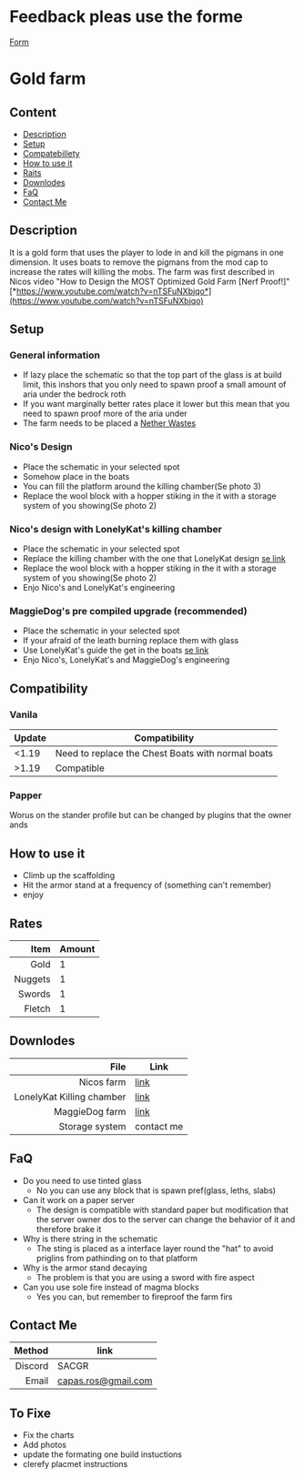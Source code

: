 # Feedback pleas use the forme
[Form](https://docs.google.com/forms/d/e/1FAIpQLSekAFAJUajBmffwR9o_1agXmcySfF0EH6NJD8WMmezmmFVdjw/viewform?usp=sharing)

# Gold farm
## Content
- [Description]()
- [Setup](https://sacgr.github.io/NicoGoldFarmGuid/#setup)
- [Compatebillety](https://sacgr.github.io/NicoGoldFarmGuid/#compatibility)
- [How to use it](https://sacgr.github.io/NicoGoldFarmGuid/#how-to-use-it)
- [Raits](https://sacgr.github.io/NicoGoldFarmGuid/#rates)
- [Downlodes](https://sacgr.github.io/NicoGoldFarmGuid/#downlodes)
- [FaQ](https://sacgr.github.io/NicoGoldFarmGuid/#faq)
- [Contact Me](https://sacgr.github.io/NicoGoldFarmGuid/#contact-me)
## Description
It is a gold form that uses the player to lode in and kill the pigmans in one dimension.
It uses boats to remove the pigmans from the mod cap to increase the rates will killing the mobs.
The farm was first described in Nicos video "How to Design the MOST Optimized Gold Farm [Nerf Proof!]" [*https://www.youtube.com/watch?v=nTSFuNXbjqo*](https://www.youtube.com/watch?v=nTSFuNXbjqo)
## Setup
### General information
- If lazy place the schematic so that the top part of the glass is at build limit, this inshors that you only need to spawn proof a small amount of aria under the bedrock roth
- If you want marginally better rates place it lower but this mean that you need to spawn proof more of the aria under
- The farm needs to be placed a [Nether Wastes](https://minecraft.wiki/w/Nether_Wastes)
### Nico's Design
- Place the schematic in your selected spot
- Somehow place in the boats
- You can fill the platform around the killing chamber(Se photo 3)
- Replace the wool block with a hopper stiking in the it with a storage system of you showing(Se photo 2)
### Nico's design with LonelyKat's killing chamber
- Place the schematic in your selected spot
- Replace the killing chamber with the one that LonelyKat design [se link](https://youtu.be/GN_RV3ush94)
- Replace the wool block with a hopper stiking in the it with a storage system of you showing(Se photo 2)
- Enjo Nico's and LonelyKat's engineering
### MaggieDog's pre compiled upgrade (recommended)
- Place the schematic in your selected spot
- If your afraid of the leath burning replace them with glass
- Use LonelyKat's guide the get in the boats [se link](https://youtu.be/GN_RV3ush94)
- Enjo Nico's, LonelyKat's and MaggieDog's engineering
## Compatibility
### Vanila
| Update | Compatibility                                     |
|--------|---------------------------------------------------|
| <1.19  | Need to replace the Chest Boats with normal boats |
| >1.19  | Compatible                                        |
### Papper
Worus on the stander profile but can be changed by plugins that the owner ands
## How to use it
- Climb up the scaffolding
- Hit the armor stand at a frequency of (something can't remember)
- enjoy
## Rates
| Item | Amount |
|-----:|-----------|
| Gold| 1|
| Nuggets| 1 |
| Swords| 1 |
| Fletch| 1 |
## Downlodes
|File | Link |
|---:|--|
|Nicos farm | [link](https://github.com/sacgr/NicoGoldFarmGuid/raw/refs/heads/main/NIL%20Auto-Opti%20Gold%20Farm.litematic) |
|LonelyKat Killing chamber | [link](https://github.com/sacgr/NicoGoldFarmGuid/raw/refs/heads/main/4%20way%20boat%20looting%20collection.litematic) |
|MaggieDog farm | [link](https://github.com/sacgr/NicoGoldFarmGuid/raw/refs/heads/main/NIL%20Auto-Opti%20Gold%20Farm%20MD's%20cheap%20version.litematic) |
| Storage system | contact me |
## FaQ
- Do you need to use tinted glass
	- No you can use any block that is spawn pref(glass, leths, slabs)
- Can it work on a paper server
	- The design is compatible with standard paper but modification that the server owner dos to the server can change the behavior of it and therefore brake it 
- Why is there string in the schematic
	- The sting is placed as a interface layer round the "hat" to avoid priglins from pathinding on to that platform
- Why is the armor stand decaying
	- The problem is that you are using a sword with fire aspect
- Can you use sole fire instead of magma blocks
	- Yes you can, but remember to fireproof the farm firs
## Contact Me
|Method   | link               |
|--------:|--------------------|
| Discord | SACGR              |
| Email   | capas.ros@gmail.com|
## To Fixe
- Fix the charts
- Add photos
- update the formating one build instuctions
- clerefy placmet instructions

